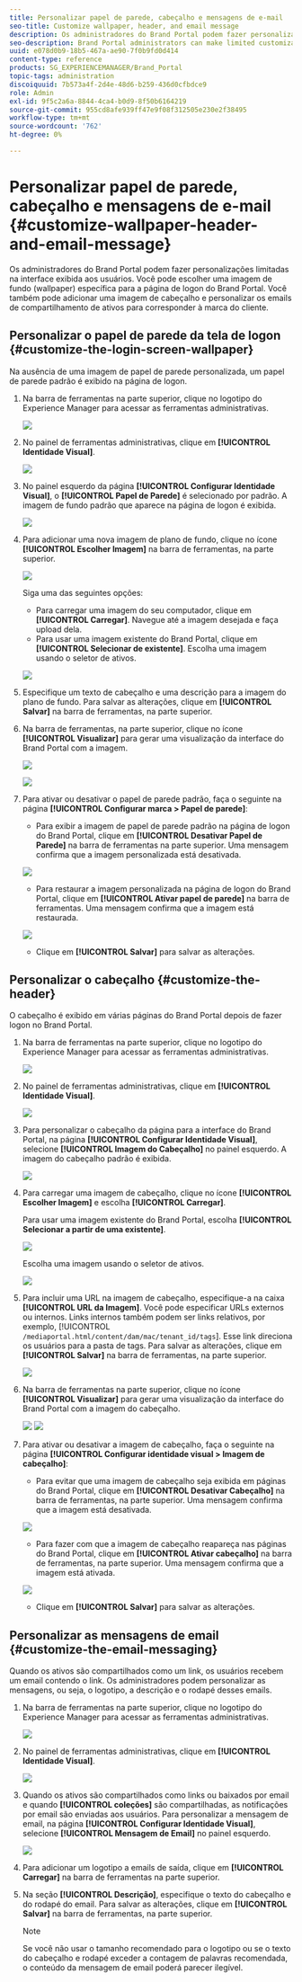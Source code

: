 ```yaml
---
title: Personalizar papel de parede, cabeçalho e mensagens de e-mail
seo-title: Customize wallpaper, header, and email message
description: Os administradores do Brand Portal podem fazer personalizações limitadas na interface exibida aos usuários. Você pode escolher uma imagem de fundo (wallpaper) específica para a página de logon do Brand Portal. Você também pode adicionar uma imagem de cabeçalho e personalizar os emails de compartilhamento de ativos para corresponder à marca do cliente.
seo-description: Brand Portal administrators can make limited customizations to the interface displayed to users. You can choose a specific background image (wallpaper) for the Brand Portal login page. You can also add a header image and customize asset sharing emails to match the customer’s brand.
uuid: e078d0b9-18b5-467a-ae90-7f0b9fd0d414
content-type: reference
products: SG_EXPERIENCEMANAGER/Brand_Portal
topic-tags: administration
discoiquuid: 7b573a4f-2d4e-48d6-b259-436d0cfbdce9
role: Admin
exl-id: 9f5c2a6a-8844-4ca4-b0d9-8f50b6164219
source-git-commit: 955cd8afe939ff47e9f08f312505e230e2f38495
workflow-type: tm+mt
source-wordcount: '762'
ht-degree: 0%

---
```


# Personalizar papel de parede, cabeçalho e mensagens de e-mail {#customize-wallpaper-header-and-email-message}

Os administradores do Brand Portal podem fazer personalizações limitadas na interface exibida aos usuários. Você pode escolher uma imagem de fundo (wallpaper) específica para a página de logon do Brand Portal. Você também pode adicionar uma imagem de cabeçalho e personalizar os emails de compartilhamento de ativos para corresponder à marca do cliente.

## Personalizar o papel de parede da tela de logon {#customize-the-login-screen-wallpaper}

Na ausência de uma imagem de papel de parede personalizada, um papel de parede padrão é exibido na página de logon.

1. Na barra de ferramentas na parte superior, clique no logotipo do Experience Manager para acessar as ferramentas administrativas.

   ![](assets/aemlogo.png)

1. No painel de ferramentas administrativas, clique em **[!UICONTROL Identidade Visual]**.


   ![](assets/admin-tools-panel-10.png)

1. No painel esquerdo da página **[!UICONTROL Configurar Identidade Visual]**, o **[!UICONTROL Papel de Parede]** é selecionado por padrão. A imagem de fundo padrão que aparece na página de logon é exibida.

   ![](assets/default_wallpaper.png)

1. Para adicionar uma nova imagem de plano de fundo, clique no ícone **[!UICONTROL Escolher Imagem]** na barra de ferramentas, na parte superior.

   ![](assets/choose_wallpaperimage.png)

   Siga uma das seguintes opções:

   * Para carregar uma imagem do seu computador, clique em **[!UICONTROL Carregar]**. Navegue até a imagem desejada e faça upload dela.
   * Para usar uma imagem existente do Brand Portal, clique em **[!UICONTROL Selecionar de existente]**. Escolha uma imagem usando o seletor de ativos.

   ![](assets/asset-picker.png)

1. Especifique um texto de cabeçalho e uma descrição para a imagem do plano de fundo. Para salvar as alterações, clique em **[!UICONTROL Salvar]** na barra de ferramentas, na parte superior.

1. Na barra de ferramentas, na parte superior, clique no ícone **[!UICONTROL Visualizar]** para gerar uma visualização da interface do Brand Portal com a imagem.

   ![](assets/chlimage_1.png)

   ![](assets/custom-wallpaper-preview.png)

1. Para ativar ou desativar o papel de parede padrão, faça o seguinte na página **[!UICONTROL Configurar marca > Papel de parede]**:

   * Para exibir a imagem de papel de parede padrão na página de logon do Brand Portal, clique em **[!UICONTROL Desativar Papel de Parede]** na barra de ferramentas na parte superior. Uma mensagem confirma que a imagem personalizada está desativada.

   ![](assets/chlimage_1-1.png)

   * Para restaurar a imagem personalizada na página de logon do Brand Portal, clique em **[!UICONTROL Ativar papel de parede]** na barra de ferramentas. Uma mensagem confirma que a imagem está restaurada.

   ![](assets/chlimage_1-2.png)

   * Clique em **[!UICONTROL Salvar]** para salvar as alterações.

## Personalizar o cabeçalho {#customize-the-header}

O cabeçalho é exibido em várias páginas do Brand Portal depois de fazer logon no Brand Portal.

1. Na barra de ferramentas na parte superior, clique no logotipo do Experience Manager para acessar as ferramentas administrativas.

   ![](assets/aemlogo.png)

1. No painel de ferramentas administrativas, clique em **[!UICONTROL Identidade Visual]**.

   ![](assets/admin-tools-panel-11.png)

1. Para personalizar o cabeçalho da página para a interface do Brand Portal, na página **[!UICONTROL Configurar Identidade Visual]**, selecione **[!UICONTROL Imagem do Cabeçalho]** no painel esquerdo. A imagem do cabeçalho padrão é exibida.

   ![](assets/default-header.png)

1. Para carregar uma imagem de cabeçalho, clique no ícone **[!UICONTROL Escolher Imagem]** e escolha **[!UICONTROL Carregar]**.

   Para usar uma imagem existente do Brand Portal, escolha **[!UICONTROL Selecionar a partir de uma existente]**.

   ![](assets/choose_wallpaperimage-1.png)

   Escolha uma imagem usando o seletor de ativos.

   ![](assets/asset-picker-header.png)

1. Para incluir uma URL na imagem de cabeçalho, especifique-a na caixa **[!UICONTROL URL da Imagem]**. Você pode especificar URLs externos ou internos. Links internos também podem ser links relativos, por exemplo,
   [!UICONTROL `/mediaportal.html/content/dam/mac/tenant_id/tags`].
Esse link direciona os usuários para a pasta de tags.
Para salvar as alterações, clique em **[!UICONTROL Salvar]** na barra de ferramentas, na parte superior.

   ![](assets/configure_brandingheaderimageurl.png)

1. Na barra de ferramentas na parte superior, clique no ícone **[!UICONTROL Visualizar]** para gerar uma visualização da interface do Brand Portal com a imagem do cabeçalho.

   ![](assets/chlimage_1-3.png)
   ![](assets/custom_header_preview.png)

1. Para ativar ou desativar a imagem de cabeçalho, faça o seguinte na página **[!UICONTROL Configurar identidade visual > Imagem de cabeçalho]**:

   * Para evitar que uma imagem de cabeçalho seja exibida em páginas do Brand Portal, clique em **[!UICONTROL Desativar Cabeçalho]** na barra de ferramentas, na parte superior. Uma mensagem confirma que a imagem está desativada.

   ![](assets/chlimage_1-4.png)

   * Para fazer com que a imagem de cabeçalho reapareça nas páginas do Brand Portal, clique em **[!UICONTROL Ativar cabeçalho]** na barra de ferramentas, na parte superior. Uma mensagem confirma que a imagem está ativada.

   ![](assets/chlimage_1-5.png)

   * Clique em **[!UICONTROL Salvar]** para salvar as alterações.

## Personalizar as mensagens de email {#customize-the-email-messaging}

Quando os ativos são compartilhados como um link, os usuários recebem um email contendo o link. Os administradores podem personalizar as mensagens, ou seja, o logotipo, a descrição e o rodapé desses emails.

1. Na barra de ferramentas na parte superior, clique no logotipo do Experience Manager para acessar as ferramentas administrativas.

   ![](assets/aemlogo.png)

1. No painel de ferramentas administrativas, clique em **[!UICONTROL Identidade Visual]**.

   ![](assets/admin-tools-panel-12.png)

1. Quando os ativos são compartilhados como links ou baixados por email e quando **[!UICONTROL coleções]** são compartilhadas, as notificações por email são enviadas aos usuários. Para personalizar a mensagem de email, na página **[!UICONTROL Configurar Identidade Visual]**, selecione **[!UICONTROL Mensagem de Email]** no painel esquerdo.

   ![](assets/configure-branding-page-email.png)

1. Para adicionar um logotipo a emails de saída, clique em **[!UICONTROL Carregar]** na barra de ferramentas na parte superior.

1. Na seção **[!UICONTROL Descrição]**, especifique o texto do cabeçalho e do rodapé do email. Para salvar as alterações, clique em **[!UICONTROL Salvar]** na barra de ferramentas, na parte superior.

   >[!NOTE]
   >
   >Se você não usar o tamanho recomendado para o logotipo ou se o texto do cabeçalho e rodapé exceder a contagem de palavras recomendada, o conteúdo da mensagem de email poderá parecer ilegível.
